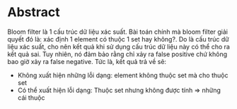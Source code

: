 ---
---
# Abstract

Bloom filter là 1 cấu trúc dữ liệu xác suất. Bài toán chính mà bloom filter giải quyết đó là: xác định 1 element có thuộc 1 set hay không?. Do là cấu trúc dữ liệu xác suất, cho nên kết quả khi sử dụng cấu trúc dữ liệu này có thể cho ra kết quả sai. Tuy nhiên, nó đảm bảo rằng chỉ xảy ra false positive chứ không bao giờ xảy ra false negative. Tức là, kết quả trả về sẽ:
- Không xuất hiện những lỗi dạng: element không thuộc set mà cho thuộc set
- Có thể xuất hiện lỗi dạng: Thuộc set nhưng không được tính
=> những cái thuộc 